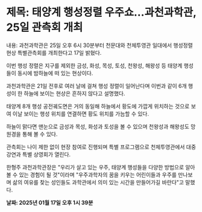 # **제목: 태양계 행성정렬 우주쇼…과천과학관, 25일 관측회 개최**

  내용: 과천과학관은 25일 오후 6시 30분부터 천문대와 천체투영관 일대에서 행성정렬 현상 특별관측회를 개최한다고 17일 밝혔다.

이번 행성 정렬은 지구를 제외한 금성, 화성, 목성, 토성, 천왕성, 해왕성 등 태양계 행성들이 동시에 밤하늘에 떠 있는 현상이다. 

과천과학관은 21일 전후로 여러 날에 걸쳐 행성 정렬이 일어난다며 이번과 같이 6개 행성이 한 하늘에 보이는 현상은 흔하지 않다고 설명했다.

태양계 8개 행성 공전궤도면은 거의 동일해 하늘에서 황도에 가깝게 위치하는 것으로 보여 이날 보이는 행성 위치를 연결하면 황도 위치를 가늠할 수 있다.

하늘이 맑다면 맨눈으로 금성과 목성, 화성과 토성을 볼 수 있으며 천왕성과 해왕성도 망원경을 통해 볼 수 있다. 

관측회는 나이 제한 없이 현장 참여로 진행되며 특별 프로그램으로 천체투영관에서 대중강연과 특별 상영회가 열린다.

한형주 과천과학관장은 "우리가 살고 있는 우주, 태양계 행성들을 다양한 방법으로 알아볼 수 있는 경험이 될 것"이라며 "우주과학자의 꿈을 키우는 어린이들과 우주를 만나보며 삶의 여유를 찾는 성인들도 과학관에서 의미 있는 시간을 만들어가길 바란다"고 말했다.

  **날짜: 2025년 01월 17일 오후 1시 39분**